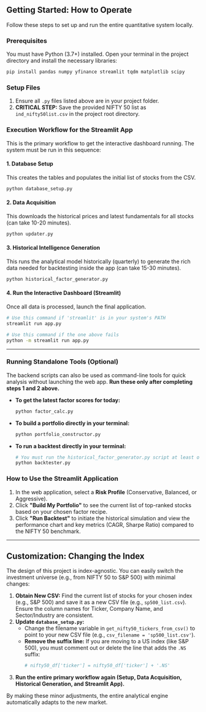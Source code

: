 ## Getting Started: How to Operate

Follow these steps to set up and run the entire quantitative system locally.

### Prerequisites

You must have Python (3.7+) installed. Open your terminal in the project directory and install the necessary libraries:

```bash
pip install pandas numpy yfinance streamlit tqdm matplotlib scipy
```

### Setup Files

1.  Ensure all `.py` files listed above are in your project folder.
2.  **CRITICAL STEP:** Save the provided NIFTY 50 list as `ind_nifty50list.csv` in the project root directory.

### Execution Workflow for the Streamlit App

This is the primary workflow to get the interactive dashboard running. The system must be run in this sequence:

#### 1. Database Setup
This creates the tables and populates the initial list of stocks from the CSV.
```bash
python database_setup.py
```

#### 2. Data Acquisition
This downloads the historical prices and latest fundamentals for all stocks (can take 10-20 minutes).
```bash
python updater.py
```

#### 3. Historical Intelligence Generation
This runs the analytical model historically (quarterly) to generate the rich data needed for backtesting inside the app (can take 15-30 minutes).
```bash
python historical_factor_generator.py
```

#### 4. Run the Interactive Dashboard (Streamlit)
Once all data is processed, launch the final application.
```bash
# Use this command if 'streamlit' is in your system's PATH
streamlit run app.py

# Use this command if the one above fails
python -m streamlit run app.py
```

---

### Running Standalone Tools (Optional)

The backend scripts can also be used as command-line tools for quick analysis without launching the web app. **Run these only after completing steps 1 and 2 above.**

*   **To get the latest factor scores for today:**
    ```bash
    python factor_calc.py
    ```

*   **To build a portfolio directly in your terminal:**
    ```bash
    python portfolio_constructor.py
    ```

*   **To run a backtest directly in your terminal:**
    ```bash
    # You must run the historical_factor_generator.py script at least once before this will work.
    python backtester.py
    ```

### How to Use the Streamlit Application

1.  In the web application, select a **Risk Profile** (Conservative, Balanced, or Aggressive).
2.  Click **"Build My Portfolio"** to see the current list of top-ranked stocks based on your chosen factor recipe.
3.  Click **"Run Backtest"** to initiate the historical simulation and view the performance chart and key metrics (CAGR, Sharpe Ratio) compared to the NIFTY 50 benchmark.

---

## Customization: Changing the Index

The design of this project is index-agnostic. You can easily switch the investment universe (e.g., from NIFTY 50 to S&P 500) with minimal changes:

1.  **Obtain New CSV:** Find the current list of stocks for your chosen index (e.g., S&P 500) and save it as a new CSV file (e.g., `sp500_list.csv`). Ensure the column names for Ticker, Company Name, and Sector/Industry are consistent.
2.  **Update `database_setup.py`:**
    *   Change the filename variable in `get_nifty50_tickers_from_csv()` to point to your new CSV file (e.g., `csv_filename = 'sp500_list.csv'`).
    *   **Remove the suffix line:** If you are moving to a US index (like S&P 500), you must comment out or delete the line that adds the `.NS` suffix:
        ```python
        # nifty50_df['ticker'] = nifty50_df['ticker'] + '.NS'
        ```
3.  **Run the entire primary workflow again (Setup, Data Acquisition, Historical Generation, and Streamlit App).**

By making these minor adjustments, the entire analytical engine automatically adapts to the new market.
